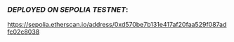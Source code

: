 ### *DEPLOYED ON SEPOLIA TESTNET*:
https://sepolia.etherscan.io/address/0xd570be7b131e417af20faa529f087adfc02c8038
